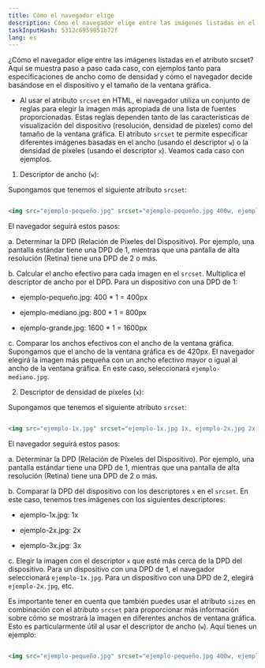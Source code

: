 ```yaml
---
title: Cómo el navegador elige
description: Cómo el navegador elige entre las imágenes listadas en el atributo srcset
taskInputHash: 5312c6959851b72f
lang: es
---
```

¿Cómo el navegador elige entre las imágenes listadas en el atributo srcset? Aquí se muestra paso a paso cada caso, con ejemplos tanto para especificaciones de ancho como de densidad y cómo el navegador decide basándose en el dispositivo y el tamaño de la ventana gráfica.

- Al usar el atributo `srcset` en HTML, el navegador utiliza un conjunto de reglas para elegir la imagen más apropiada de una lista de fuentes proporcionadas. Estas reglas dependen tanto de las características de visualización del dispositivo (resolución, densidad de píxeles) como del tamaño de la ventana gráfica. El atributo `srcset` te permite especificar diferentes imágenes basadas en el ancho (usando el descriptor `w`) o la densidad de píxeles (usando el descriptor `x`). Veamos cada caso con ejemplos.

1. Descriptor de ancho (`w`):

Supongamos que tenemos el siguiente atributo `srcset`:

```html

<img src="ejemplo-pequeño.jpg" srcset="ejemplo-pequeño.jpg 400w, ejemplo-mediano.jpg 800w, ejemplo-grande.jpg 1600w" alt="Imagen de Ejemplo">

```

El navegador seguirá estos pasos:

a. Determinar la DPD (Relación de Píxeles del Dispositivo). Por ejemplo, una pantalla estándar tiene una DPD de 1, mientras que una pantalla de alta resolución (Retina) tiene una DPD de 2 o más.

b. Calcular el ancho efectivo para cada imagen en el `srcset`. Multiplica el descriptor de ancho por el DPD. Para un dispositivo con una DPD de 1:

- ejemplo-pequeño.jpg: 400 \* 1 = 400px

- ejemplo-mediano.jpg: 800 \* 1 = 800px

- ejemplo-grande.jpg: 1600 \* 1 = 1600px

c. Comparar los anchos efectivos con el ancho de la ventana gráfica. Supongamos que el ancho de la ventana gráfica es de 420px. El navegador elegirá la imagen más pequeña con un ancho efectivo mayor o igual al ancho de la ventana gráfica. En este caso, seleccionará `ejemplo-mediano.jpg`.

2. Descriptor de densidad de píxeles (`x`):

Supongamos que tenemos el siguiente atributo `srcset`:

```html

<img src="ejemplo-1x.jpg" srcset="ejemplo-1x.jpg 1x, ejemplo-2x.jpg 2x, ejemplo-3x.jpg 3x" alt="Imagen de Ejemplo">

```

El navegador seguirá estos pasos:

a. Determinar la DPD (Relación de Píxeles del Dispositivo). Por ejemplo, una pantalla estándar tiene una DPD de 1, mientras que una pantalla de alta resolución (Retina) tiene una DPD de 2 o más.

b. Comparar la DPD del dispositivo con los descriptores `x` en el `srcset`. En este caso, tenemos tres imágenes con los siguientes descriptores:

- ejemplo-1x.jpg: 1x

- ejemplo-2x.jpg: 2x

- ejemplo-3x.jpg: 3x

c. Elegir la imagen con el descriptor `x` que esté más cerca de la DPD del dispositivo. Para un dispositivo con una DPD de 1, el navegador seleccionará `ejemplo-1x.jpg`. Para un dispositivo con una DPD de 2, elegirá `ejemplo-2x.jpg`, etc.

Es importante tener en cuenta que también puedes usar el atributo `sizes` en combinación con el atributo `srcset` para proporcionar más información sobre cómo se mostrará la imagen en diferentes anchos de ventana gráfica. Esto es particularmente útil al usar el descriptor de ancho (`w`). Aquí tienes un ejemplo:

```html

<img src="ejemplo-pequeño.jpg" srcset="ejemplo-pequeño.jpg 400w, ejemplo-mediano.jpg 800w, ejemplo-grande.jpg 1600w" sizes="(ancho-máximo: 480px) 100vw, (ancho-máximo: 960px) 50vw,```
